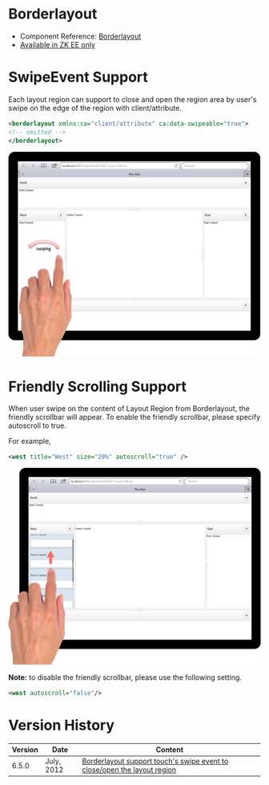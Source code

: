 

# Borderlayout

- Component Reference:
  [Borderlayout]({{site.baseurl}}/zk_component_ref/borderlayout)
- [Available in ZK EE only](http://www.zkoss.org/product/edition.dsp)

# SwipeEvent Support

Each layout region can support to close and open the region area by
user's swipe on the edge of the region with client/attribute.

```xml
<borderlayout xmlns:ca="client/attribute" ca:data-swipeable="true">
<!-- omitted -->
</borderlayout>
```

![](/zk_component_ref/images/Borderlayout_Tablet_Swipe_Example.png)

# Friendly Scrolling Support

When user swipe on the content of Layout Region from Borderlayout, the
friendly scrollbar will appear. To enable the friendly scrollbar, please
specify autoscroll to true.

For example,

```xml
<west title="West" size="20%" autoscroll="true" />
```

![](/zk_component_ref/images/Borderlayout_Tablet_Scrolling_Example.png)

**Note:** to disable the friendly scrollbar, please use the following
setting.

```xml
<west autoscroll="false"/>
```

# Version History

| Version | Date       | Content                                                                                                             |
|---------|------------|---------------------------------------------------------------------------------------------------------------------|
| 6.5.0   | July, 2012 | [Borderlayout support touch's swipe event to close/open the layout region](http://tracker.zkoss.org/browse/ZK-1245) |


